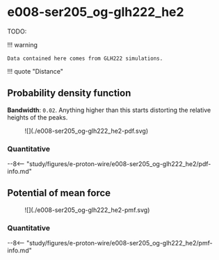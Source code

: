 # e008-ser205_og-glh222_he2

TODO:

!!! warning

    Data contained here comes from GLH222 simulations.

!!! quote "Distance"
    <div id="1JC1-view" class="mol-container"></div>

<script>
document.addEventListener('DOMContentLoaded', (event) => {
    const viewer = molstar.Viewer.create('1JC1-view', {
        layoutIsExpanded: false,
        layoutShowControls: false,
        layoutShowRemoteState: false,
        layoutShowSequence: true,
        layoutShowLog: false,
        layoutShowLeftPanel: false,
        viewportShowExpand: true,
        viewportShowSelectionMode: true,
        viewportShowAnimation: false,
        pdbProvider: 'rcsb',
    }).then(viewer => {
        // viewer.loadStructureFromUrl("/data/005-rogfp-glh-md/structures/protein/1JC0-final.pdb", "pdb");
        viewer.loadSnapshotFromUrl("/misc/002-molstar-states/e008.molj", "molj");
    });
});
</script>

## Probability density function

**Bandwidth**: `0.02`.
Anything higher than this starts distorting the relative heights of the peaks.

<figure markdown>
![](./e008-ser205_og-glh222_he2-pdf.svg)
</figure>

### Quantitative

--8<-- "study/figures/e-proton-wire/e008-ser205_og-glh222_he2/pdf-info.md"

## Potential of mean force

<figure markdown>
![](./e008-ser205_og-glh222_he2-pmf.svg)
</figure>

### Quantitative

--8<-- "study/figures/e-proton-wire/e008-ser205_og-glh222_he2/pmf-info.md"
